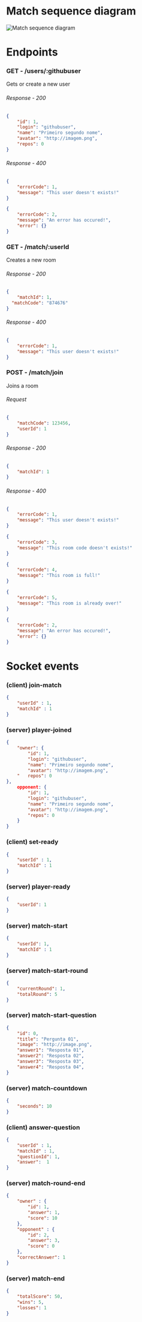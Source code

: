 # Match sequence diagram
![Match sequence diagram](https://raw.githubusercontent.com/erickcouto/devquiz/master/backend/SequenceDiagram.png)

# Endpoints
### GET - /users/:githubuser
Gets or create a new user
###### Response - 200
```json
{
	"id": 1,
	"login": "githubuser",
	"name": "Primeiro segundo nome",
	"avatar": "http://imagem.png",
	"repos": 0
}
```
###### Response - 400
```json
{
	"errorCode": 1,
	"message": "This user doesn't exists!"
}
```
```json
{
	"errorCode": 2,
	"message": "An error has occured!",
	"error": {}
}
```

### GET - /match/:userId
Creates a new room
###### Response - 200
```json
{
	"matchId": 1,
  "matchCode": "874676"
}
```

###### Response - 400
```json
{
	"errorCode": 1,
	"message": "This user doesn't exists!"
}
```

### POST - /match/join
Joins a room
###### Request
```json
{
	"matchCode": 123456,
	"userId": 1
}
```
###### Response - 200
```json
{
	"matchId": 1
}
```

###### Response - 400
```json
{
	"errorCode": 1,
	"message": "This user doesn't exists!"
}
```
```json
{
	"errorCode": 3,
	"message": "This room code doesn't exists!"
}
```
```json
{
	"errorCode": 4,
	"message": "This room is full!"
}
```

```json
{
	"errorCode": 5,
	"message": "This room is already over!"
}
```
```json
{
	"errorCode": 2,
	"message": "An error has occured!",
	"error": {}
}
```

# Socket events

### (client) join-match
```json
{
	"userId" : 1,
	"matchId" : 1
}
```

### (server) player-joined
```json
{
	"owner": {
		"id": 1,
		"login": "githubuser",
		"name": "Primeiro segundo nome",
		"avatar": "http://imagem.png",
	"	repos": 0
},
	opponent: {
		"id": 1,
		"login": "githubuser",
		"name": "Primeiro segundo nome",
		"avatar": "http://imagem.png",
		"repos": 0
	}
}
```

### (client) set-ready
```json
{
	"userId" : 1,
	"matchId" : 1
}
```

### (server) player-ready
```json
{
	"userId": 1
}
```

### (server) match-start
```json
{
	"userId": 1,
	"matchId" : 1
}
```

### (server) match-start-round
```json
{
	"currentRound": 1,
	"totalRound": 5
}
```

### (server) match-start-question
```json
{
	"id": 0,
	"title": "Pergunta 01",
	"image": "http://image.png",
	"answer1": "Resposta 01",
	"answer2": "Resposta 02",
	"answer3": "Resposta 03",
	"answer4": "Resposta 04",
}
```

### (server) match-countdown
```json
{
	"seconds": 10
}
```

### (client) answer-question
```json
{
	"userId" : 1,
	"matchId" : 1,
	"questionId": 1,
	"answer":  1
}
```

### (server) match-round-end
```json
{
	"owner" : {
		"id": 1,
		"answer": 1,
		"score": 10
	},
	"opponent" : {
		"id": 2,
		"answer": 3,
		"score": 0
	},
	"correctAnswer": 1
}
```

### (server) match-end
```json
{
	"totalScore": 50,
	"wins": 5,
	"losses": 1
}
```
